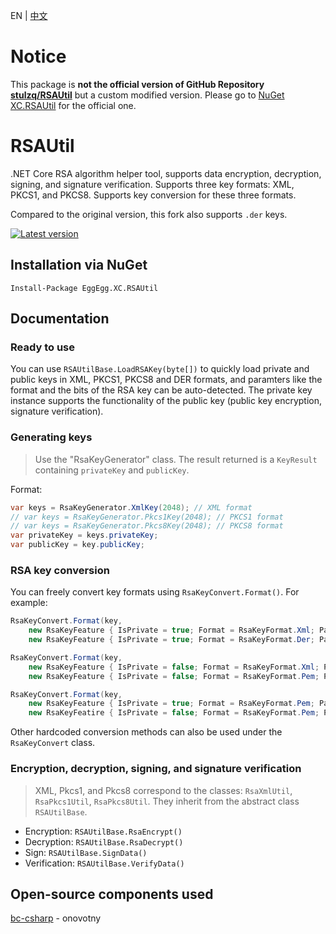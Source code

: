 EN | [中文](README_Chinese.md)

# Notice

This package is **not the official version of GitHub Repository [stulzq/RSAUtil](https://github.com/stulzq/RSAUtil)** but a custom modified version. Please go to [NuGet XC.RSAUtil](https://www.nuget.org/packages/XC.RSAUtil) for the official one.

# RSAUtil
.NET Core RSA algorithm helper tool, supports data encryption, decryption, signing, and signature verification. Supports three key formats: XML, PKCS1, and PKCS8. Supports key conversion for these three formats.

Compared to the original version, this fork also supports `.der` keys.

[![Latest version](https://img.shields.io/nuget/v/EggEgg.XC.RSAUtil.svg?style=flat-square)](https://www.nuget.org/packages/EggEgg.XC.RSAUtil/)

## Installation via NuGet
````shell
Install-Package EggEgg.XC.RSAUtil
````

## Documentation

### Ready to use

You can use `RSAUtilBase.LoadRSAKey(byte[])` to quickly load private and public keys in XML, PKCS1, PKCS8 and DER formats, and paramters like the format and the bits of the RSA key can be auto-detected. The private key instance supports the functionality of the public key (public key encryption, signature verification).

### Generating keys

> Use the "RsaKeyGenerator" class. The result returned is a `KeyResult` containing `privateKey` and `publicKey`.

Format:

```csharp
var keys = RsaKeyGenerator.XmlKey(2048); // XML format
// var keys = RsaKeyGenerator.Pkcs1Key(2048); // PKCS1 format
// var keys = RsaKeyGenerator.Pkcs8Key(2048); // PKCS8 format
var privateKey = keys.privateKey;
var publicKey = key.publicKey;
```

### RSA key conversion

You can freely convert key formats using `RsaKeyConvert.Format()`. For example:

```cs
RsaKeyConvert.Format(key,
    new RsaKeyFeature { IsPrivate = true; Format = RsaKeyFormat.Xml; Padding = RsaKeyPadding.Xml }, 
    new RsaKeyFeature { IsPrivate = true; Format = RsaKeyFormat.Der; Padding = RsaKeyPadding.Pkcs1 });

RsaKeyConvert.Format(key,
    new RsaKeyFeature { IsPrivate = false; Format = RsaKeyFormat.Xml; Padding = RsaKeyPadding.Xml },
    new RsaKeyFeature { IsPrivate = false; Format = RsaKeyFormat.Pem; Padding = RsaKeyPadding.Pkcs1 });

RsaKeyConvert.Format(key, 
    new RsaKeyFeature { IsPrivate = true; Format = RsaKeyFormat.Pem; Padding = RsaKeyPadding.Pkcs1 },
    new RsaKeyFeatire { IsPrivate = false; Format = RsaKeyFormat.Pem; Padding = RsaKeyPadding.Pkcs8 });
```

Other hardcoded conversion methods can also be used under the `RsaKeyConvert` class.

### Encryption, decryption, signing, and signature verification

> XML, Pkcs1, and Pkcs8 correspond to the classes: `RsaXmlUtil`, `RsaPkcs1Util`, `RsaPkcs8Util`. They inherit from the abstract class `RSAUtilBase`.

- Encryption: `RSAUtilBase.RsaEncrypt()`
- Decryption: `RSAUtilBase.RsaDecrypt()`
- Sign: `RSAUtilBase.SignData()`
- Verification: `RSAUtilBase.VerifyData()`

## Open-source components used

[bc-csharp](https://github.com/onovotny/bc-csharp "bc-csharp") - onovotny
